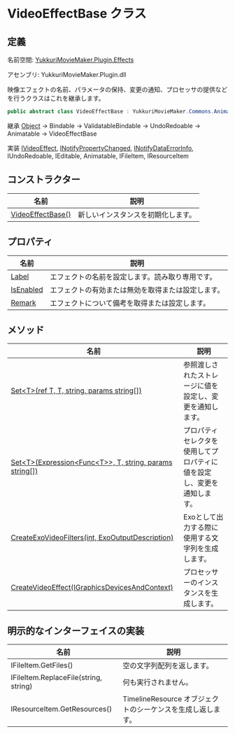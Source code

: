 # VideoEffectBase クラス

## 定義

名前空間: [YukkuriMovieMaker.Plugin.Effects](../index.md)

アセンブリ: YukkuriMovieMaker.Plugin.dll



映像エフェクトの名前、パラメータの保持、変更の通知、プロセッサの提供などを行うクラスはこれを継承します。

```csharp
public abstract class VideoEffectBase : YukkuriMovieMaker.Commons.Animatable, YukkuriMovieMaker.Plugin.Effects.IVideoEffect, System.ComponentModel.INotifyPropertyChanged, System.ComponentModel.INotifyDataErrorInfo, YukkuriMovieMaker.UndoRedo.IUndoRedoable, YukkuriMovieMaker.ItemEditor.IEditable, YukkuriMovieMaker.Commons.IAnimatable, YukkuriMovieMaker.Project.IFileItem, YukkuriMovieMaker.Project.IResourceItem
```

継承 [Object](https://learn.microsoft.com/ja-jp/dotnet/api/system.object) → Bindable → ValidatableBindable → UndoRedoable → Animatable → VideoEffectBase

実装 [IVideoEffect](../IVideoEffect/index.md), [INotifyPropertyChanged](https://learn.microsoft.com/ja-jp/dotnet/api/system.componentmodel.inotifypropertychanged), [INotifyDataErrorInfo](https://learn.microsoft.com/ja-jp/dotnet/api/system.componentmodel.inotifydataerrorinfo), IUndoRedoable, IEditable, Animatable, IFileItem, IResourceItem

## コンストラクター

| 名前                                                                                                         | 説明                |
| ---------------------------------------------------------------------------------------------------------- | ----------------- |
| [VideoEffectBase()](./constructor.md) | 新しいインスタンスを初期化します。 |

## プロパティ

| 名前                                                                                                              | 説明                        |
| --------------------------------------------------------------------------------------------------------------- | ------------------------- |
| [Label](./property/Label.md)         | エフェクトの名前を設定します。読み取り専用です。  |
| [IsEnabled](./property/IsEnabled.md) | エフェクトの有効または無効を取得または設定します。 |
| [Remark](./property/Remark.md)       | エフェクトについて備考を取得または設定します。   |

## メソッド

| 名前                                                                                                                                                               | 説明                                  |
| ---------------------------------------------------------------------------------------------------------------------------------------------------------------- | ----------------------------------- |
| [Set<T\>(ref T, T, string, params string[])](./method/Set.md)                          | 参照渡しされたストレージに値を設定し、変更を通知します。        |
| [Set<T\>(Expression<Func<T\>\>, T, string, params string[])](./method/Set.md)            | プロパティセレクタを使用してプロパティに値を設定し、変更を通知します。 |
| [CreateExoVideoFilters(int, ExoOutputDescription)](./method/CreateExoVideoFilters.md) | Exoとして出力する際に使用する文字列を生成します。          |
| [CreateVideoEffect(IGraphicsDevicesAndContext)](./method/CreateVideoEffect.md)        | プロセッサーのインスタンスを生成します。                |

## 明示的なインターフェイスの実装
| 名前                                    | 説明                                     |
| ------------------------------------- | -------------------------------------- |
| IFileItem.GetFiles()                  | 空の文字列配列を返します。                          |
| IFileItem.ReplaceFile(string, string) | 何も実行されません。                             |
| IResourceItem.GetResources()          | TimelineResource オブジェクトのシーケンスを生成し返します。 |
